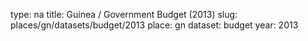type: na
title: Guinea / Government Budget (2013)
slug: places/gn/datasets/budget/2013
place: gn
dataset: budget
year: 2013
